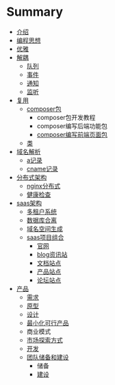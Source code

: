 # Summary

* [介绍](README.md)
* [编程思想](chapter1.md)
* [优雅](you-ya.md)
* [解耦](jie-ou.md)
  * [队列](jie-ou/dui-lie.md)
  * [事件](jie-ou/shi-jian.md)
  * [通知](jie-ou/tong-zhi.md)
  * [监听](jie-ou/jian-ting.md)
* [复用](fu-yong.md)
  * [composer包](fu-yong/composerbao.md)
    * composer包开发教程
    * composer编写后端功能包
    * [composer编写前端页面包](fu-yong/composerbao/composerbian-xie-qian-duan-ye-mian-bao.md)
  * [类](fu-yong/lei.md)
* [域名解析](yu-ming.md)
  * [a记录](yu-ming/aji-lu.md)
  * [cname记录](yu-ming/cnameji-lu.md)
* [分布式架构](fen-bu-shi-jia-gou.md)
  * [nginx分布式](fen-bu-shi-jia-gou/nginxfen-bu-shi.md)
  * [健康检查](fen-bu-shi-jia-gou/jian-kang-jian-cha.md)
* [saas架构](saasjia-gou.md)
  * [多租户系统](saasjia-gou/duo-zu-hu-xi-tong.md)
  * [数据库合离](saasjia-gou/shu-ju-ku-he-li.md)
  * [域名空间生成](saasjia-gou/zi-ding-yi-yu-ming-sheng-cheng.md)
  * [saas项目组合](saasjia-gou/saasxiang-mu-zu-he.md)
    * [官网](saasjia-gou/saasxiang-mu-zu-he/guan-wang.md)
    * [blog资讯站](saasjia-gou/saasxiang-mu-zu-he/blogzi-xun-zhan.md)
    * [文档站点](saasjia-gou/saasxiang-mu-zu-he/wen-dang-zhan-dian.md)
    * [产品站点](saasjia-gou/saasxiang-mu-zu-he/chan-pin-zhan-dian.md)
    * [论坛站点](saasjia-gou/saasxiang-mu-zu-he/lun-tan-zhan-dian.md)
* [产品](chan-pin-jia-gou.md)
  * [需求](chan-pin-jia-gou/xu-qiu.md)
  * [原型](chan-pin-jia-gou/she-ji.md)
  * [设计](chan-pin-jia-gou/she-ji.md)
  * [最小化可行产品](chan-pin-jia-gou/mvp.md)
  * 商业模式
  * [市场探索方式](chan-pin-jia-gou/shi-chang-tan-suo-fang-shi.md)
  * [开发](chan-pin-jia-gou/kai-fa.md)
  * [团队储备和建设](chan-pin-jia-gou/tuan-dui-chu-bei-he-jian-she.md)
    * 储备
    * [建设](chan-pin-jia-gou/tuan-dui-chu-bei-he-jian-she/jian-she.md)

